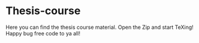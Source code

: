 # Thesis-course

Here you can find the thesis course material. Open the Zip and start TeXing!
Happy bug free code to ya all!


